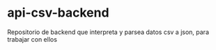 # api-csv-backend
Repositorio de backend que interpreta y parsea datos csv a json, para trabajar con ellos
